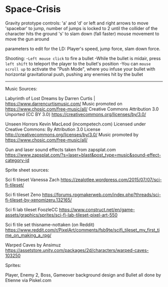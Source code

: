 # Space-Crisis
Gravity prototype controls:
'a' and 'd' or left and right arrows to move
'spacebar' to jump, number of jumps is locked to 2 until the collider of the character hits the ground
's' to slam down (fall faster)
mouse movement to move the gun around

parameters to edit for the LD:
Player's speed, jump force, slam down force.

Shooting:
-`Left mouse click` to fire a bullet
-While the bullet is midair, press `left shift` to teleport the player to the bullet's position
-You can `mouse scroll up` to activate the "Push Mode", where you infuse your bullet with horizontal gravitational push, pushing any enemies hit by the bullet

-------------------------------------------------
Music Sources:

Labyrinth of Lost Dreams by Darren Curtis | https://www.darrencurtismusic.com/
Music promoted on https://www.chosic.com/free-music/all/
Creative Commons Attribution 3.0 Unported (CC BY 3.0)
https://creativecommons.org/licenses/by/3.0/

Unseen Horrors Kevin MacLeod (incompetech.com)
Licensed under Creative Commons: By Attribution 3.0 License
http://creativecommons.org/licenses/by/3.0/
Music promoted by https://www.chosic.com/free-music/all/

Gun and laser sound effects taken from zapsplat.com
https://www.zapsplat.com/?s=laser+blast&post_type=music&sound-effect-category-id

Sprite sheet sources:

Sci fi tileset Vanessa Zach
https://zealotlee.wordpress.com/2015/07/07/sci-fi-tileset/

Sci fi tileset Zeno
https://forums.rpgmakerweb.com/index.php?threads/sci-fi-tileset-by-xenomizeru.132165/

Sci fi lab tileset FoozleCC
https://www.construct.net/en/game-assets/graphics/sprites/sci-fi-lab-tileset-pixel-art-550

Sci fi tile set thisname-nottaken (on Reddit)
https://www.reddit.com/r/PixelArt/comments/fsb9te/scifi_tileset_my_first_time_on_making_a_rpg/

Warped Caves by Ansimuz
https://assetstore.unity.com/packages/2d/characters/warped-caves-103250

Sprites:

Player, Enemy 2, Boss, Gameover background design and Bullet all done by Etienne via Piskel.com
